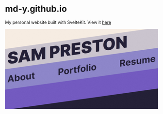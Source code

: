 # md-y.github.io

My personal website built with SvelteKit. View it [here](https://md-y.github.io/)

[![Screenshot of website hompage](./static/preview.jpg)](https://md-y.github.io/)
